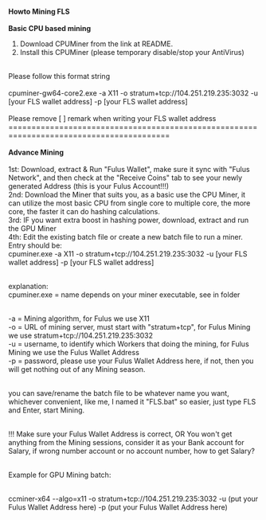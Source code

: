 <b>Howto Mining FLS</b>
<br><br>
<b>Basic CPU based mining</b><br>
1. Download CPUMiner from the link at README.<br>
2. Install this CPUMiner (please temporary disable/stop your AntiVirus)
<br>
Please follow this format string <br>
<br>
cpuminer-gw64-core2.exe -a X11 -o stratum+tcp://104.251.219.235:3032 -u [your FLS wallet address] -p [your FLS wallet address]
<br><br>
Please remove [ ] remark when writing your FLS wallet address<br>
=========================================================================================
<br><br>
<b>Advance Mining</b><br><br>
1st: Download, extract & Run "Fulus Wallet", make sure it sync with "Fulus Network", and then check at the "Receive Coins" tab to see your newly generated Address (this is your Fulus Account!!!) <br>
2nd: Download the Miner that suits you, as a basic use the CPU Miner, it can utilize the most basic CPU from single core to multiple core, the more core, the faster it can do hashing calculations.<br>
3rd: IF you want extra boost in hashing power, download, extract and run the GPU Miner<br>
4th: Edit the existing batch file or create a new batch file to run a miner. Entry should be: <br> 
cpuminer.exe -a X11 -o stratum+tcp://104.251.219.235:3032 -u [your FLS wallet address] -p [your FLS wallet address] <br><br>

explanation:<br>
cpuminer.exe = name depends on your miner executable, see in folder<br><br>

-a = Mining algorithm, for Fulus we use X11<br>
-o = URL of mining server, must start with "stratum+tcp", for Fulus Mining we use stratum+tcp://104.251.219.235:3032<br>
-u = username, to identify which Workers that doing the mining, for Fulus Mining we use the Fulus Wallet Address<br>
-p = password, please use your Fulus Wallet Address here, if not, then you will get nothing out of any Mining season.<br><br>

you can save/rename the batch file to be whatever name you want, whichever convenient, like me, I named it "FLS.bat" so easier, just type FLS and Enter, start Mining.<br><br>

!!! Make sure your Fulus Wallet Address is correct, OR You won't get anything from the Mining sessions, consider it as your Bank account for Salary, if wrong number account or no account number, how to get Salary?<br><br>

Example for GPU Mining batch:<br><br>

ccminer-x64 --algo=x11 -o stratum+tcp://104.251.219.235:3032 -u (put your Fulus Wallet Address here) -p (put your Fulus Wallet Address here)
